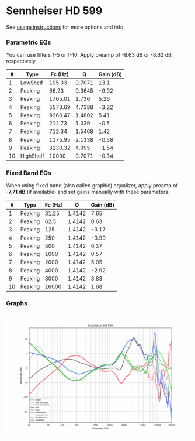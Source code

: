 # Sennheiser HD 599
See [usage instructions](https://github.com/jaakkopasanen/AutoEq#usage) for more options and info.

### Parametric EQs
You can use filters 1-5 or 1-10. Apply preamp of -8.63 dB or -8.62 dB, respectively.

|   # | Type      |   Fc (Hz) |      Q |   Gain (dB) |
|-----|-----------|-----------|--------|-------------|
|   1 | LowShelf  |    105.33 | 0.7071 |       13.1  |
|   2 | Peaking   |     66.23 | 0.3645 |       -9.92 |
|   3 | Peaking   |   1705.01 | 1.736  |        5.26 |
|   4 | Peaking   |   5573.69 | 4.7388 |       -3.22 |
|   5 | Peaking   |   9260.47 | 1.4802 |        5.41 |
|   6 | Peaking   |    212.73 | 1.339  |       -0.5  |
|   7 | Peaking   |    712.34 | 1.5468 |        1.42 |
|   8 | Peaking   |   1175.95 | 2.1338 |       -0.58 |
|   9 | Peaking   |   3230.32 | 4.995  |       -1.54 |
|  10 | HighShelf |  10000    | 0.7071 |       -0.34 |

### Fixed Band EQs
When using fixed band (also called graphic) equalizer, apply preamp of **-7.71 dB** (if available) and set gains manually with these parameters.

|   # | Type    |   Fc (Hz) |      Q |   Gain (dB) |
|-----|---------|-----------|--------|-------------|
|   1 | Peaking |     31.25 | 1.4142 |        7.65 |
|   2 | Peaking |     62.5  | 1.4142 |        0.63 |
|   3 | Peaking |    125    | 1.4142 |       -3.17 |
|   4 | Peaking |    250    | 1.4142 |       -3.99 |
|   5 | Peaking |    500    | 1.4142 |        0.37 |
|   6 | Peaking |   1000    | 1.4142 |        0.57 |
|   7 | Peaking |   2000    | 1.4142 |        5.05 |
|   8 | Peaking |   4000    | 1.4142 |       -2.92 |
|   9 | Peaking |   8000    | 1.4142 |        3.83 |
|  10 | Peaking |  16000    | 1.4142 |        1.68 |

### Graphs
![](./Sennheiser%20HD%20599.png)
